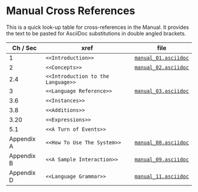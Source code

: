 # Manual Cross References

This is a quick look-up table for cross-references in the Manual.
It provides the text to be pasted for AsciiDoc substitutions in double angled brackets.

|  Ch / Sec  |                xref                |              file              |
|------------|------------------------------------|--------------------------------|
| 1          | `<<Introduction>>`                 | [`manual_01.asciidoc`][man 01] |
| 2          | `<<Concepts>>`                     | [`manual_02.asciidoc`][man 02] |
| 2.4        | `<<Introduction to the Language>>` |                                |
| 3          | `<<Language Reference>>`           | [`manual_03.asciidoc`][man 03] |
| 3.6        | `<<Instances>>`                    |                                |
| 3.8        | `<<Additions>>`                    |                                |
| 3.20       | `<<Expressions>>`                  |                                |
| 5.1        | `<<A Turn of Events>>`             |                                |
| Appendix A | `<<How To Use The System>>`        | [`manual_08.asciidoc`][man 08] |
| Appendix B | `<<A Sample Interaction>>`         | [`manual_09.asciidoc`][man 09] |
| Appendix D | `<<Language Grammar>>`             | [`manual_11.asciidoc`][man 11] |


<!-- 
| xx     | `<<xxxxxx>>` |    |
 -->


<!-----------------------------------------------------------------------------
                               REFERENCE LINKS                                
------------------------------------------------------------------------------>

<!-- Project Files -->

[man]: ./manual.asciidoc
[man 01]: ./manual_01.asciidoc "Source file of Chapter 1. Introduction"
[man 02]: ./manual_02.asciidoc "Source file of Chapter 2. Concepts"
[man 03]: ./manual_03.asciidoc "Source file of Chapter 3. Lexical Definitions"
[man 04]: ./manual_04.asciidoc "Source file of Chapter 4. Language Reference"
[man 05]: ./manual_05.asciidoc "Source file of Chapter 5. Running An Adventure"
[man 06]: ./manual_06.asciidoc "Source file of Chapter 6. Hints And Tips"
[man 07]: ./manual_07.asciidoc "Source file of Chapter 7. Adventure Construction"
[man 08]: ./manual_08.asciidoc "Source file of Appendix A: How To Use The System"
[man 09]: ./manual_09.asciidoc "Source file of Appendix B: A Sample Interaction"
[man 10]: ./manual_10.asciidoc "Source file of Appendix C: Run-time Messages"
[man 11]: ./manual_11.asciidoc "Source file of Appendix D: Language Grammar"
[man 12]: ./manual_12.asciidoc "Source file of Appendix E: Predefined player words"
[man 13]: ./manual_13.asciidoc "Source file of Appendix F: Compiler Messages"
[man 14]: ./manual_14.asciidoc "Source file of Appendix G: Localization"
[man 15]: ./manual_15.asciidoc "Source file of Appendix H: Portability of Games"
[man 16]: ./manual_16.asciidoc "Source file of Appendix I: Copying Conditions"
[man 17]: ./manual_17.asciidoc "Source file of Index"


<!-- eof -->